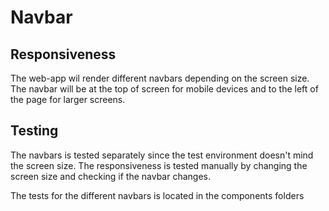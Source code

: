 # Navbar

## Responsiveness

The web-app wil render different navbars depending on the screen size. The navbar will be at the top of screen for mobile devices and to the left of the page for larger screens.

## Testing

The navbars is tested separately since the test environment doesn't mind the screen size.
The responsiveness is tested manually by changing the screen size and checking if the navbar changes.

The tests for the different navbars is located in the components folders
